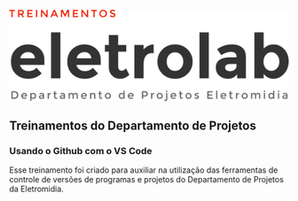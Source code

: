 ![image](./assets/img/eletrolab-logo.png)
## Treinamentos do Departamento de Projetos

### Usando o Github com o VS Code
Esse treinamento foi criado para auxiliar na utilização das ferramentas de controle de versões de programas e projetos do Departamento de Projetos da Eletromidia.


